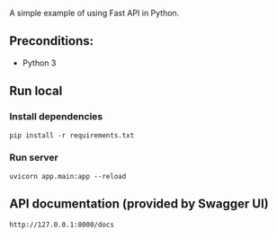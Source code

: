 A simple example of using Fast API in Python.

## Preconditions:

- Python 3
## Run local

### Install dependencies

```
pip install -r requirements.txt
```

### Run server

```
uvicorn app.main:app --reload
```
## API documentation (provided by Swagger UI)

```
http://127.0.0.1:8000/docs
```
